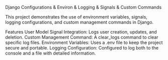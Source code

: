 Django Configurations & Environ & Logging & Signals & Custom Commands

This project demonstrates the use of environment variables, signals, logging configurations, and custom management commands in Django.

Features
User Model Signal Integration: Logs user creation, updates, and deletion.
Custom Management Command: A clear_logs command to clear specific log files.
Environment Variables: Uses a .env file to keep the project secure and portable.
Logging Configuration: Configured to log both to the console and a file with detailed information.
